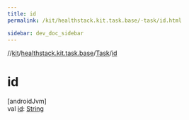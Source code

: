 ```yaml
---
title: id
permalink: /kit/healthstack.kit.task.base/-task/id.html

sidebar: dev_doc_sidebar
---
```

//[kit](../../../kit.html)/[healthstack.kit.task.base](../index.html)/[Task](index.html)/[id](id.html)



# id



[androidJvm]\
val [id](id.html): [String](https://kotlinlang.org/api/latest/jvm/stdlib/kotlin/-string/index.html)




